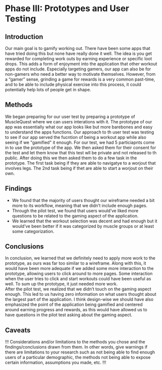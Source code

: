 # Phase III: Prototypes and User Testing

## Introduction

Our main goal is to gamify working out. There have been some apps that have tried doing this but none have really done it well. The idea is you get rewarded for completing work outs by earning experience or specific loot drops. This adds a form of enjoyment into the application that other workout apps do not include. Especially targeting gamers, our app can also be for non-gamers who need a better way to motivate themselves. However, from a “gamer” sense, grinding a game for rewards is a very common past-time, and to be able to include physical exercise into this process, it could potentially help lots of people get in shape.

## Methods

We began preparing for our user test by preparing a prototype of MuscleQuest where we can users interations with it. The prototype of our app was essentially what our app looks like but more barebones and easy to understand the apps functions. Our approach to th user test was testing to see if our app served the fucntion of being a workout app while also seeing if we "gamified" it enough. For our test, we had 5 particiapnts come in to use the prototype of the app. We then asked them for their consent for the test and let them know that this test wll be private and not released to th public. After doing this we then asked them to do a few task in the prototype. The first task being if they are able to navigatye to a worjout that involves legs. The 2nd task being if thet are able to start a worjout on their own. 

## Findings

* We found that the majority of users thought our wireframe needed a bit more to its workflow, meaning that we didn’t include enough pages.
* Through the pilot test, we found that users would’ve liked more questions to be related to the gaming aspect of the application. 
* We learned that the workout selection was decent and had enough but it would’ve been better if it was categorized by muscle groups or at least some categorization.

## Conclusions

  In conclusion, we learned that we definitely need to apply more work to the prototype, as ours was far too similar to a wireframe. Along with this, it would have been more adequate if we added some more interaction to the prototype, allowing users to click around to more pages. Some interaction when the user tries to click and start workouts could have been useful as well. To sum up the prototype, it just needed more work. <br />
  After the pilot test, we realized that we didn’t touch on the gaming aspect enough. This led to us having zero information on what users thought about the largest part of the application. I think design-wise we should have also emphasized the point of the application being gamified and centered around earning progress and rewards, as this would have allowed us to have questions in the pilot test asking about the gaming aspect.


## Caveats

!!! Considerations and/or limitations to the methods you chose and the findings/conclusions drawn from them. In other words, give warnings if there are limitations to your research such as not being able to find enough users of a particular demographic, the methods not being able to expose certain information, assumptions you made, etc. !!!
